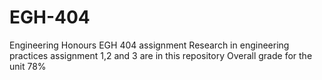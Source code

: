 # EGH-404
Engineering Honours EGH 404 assignment Research in engineering practices
assignment 1,2 and 3 are in this repository
Overall grade for the unit 78%
